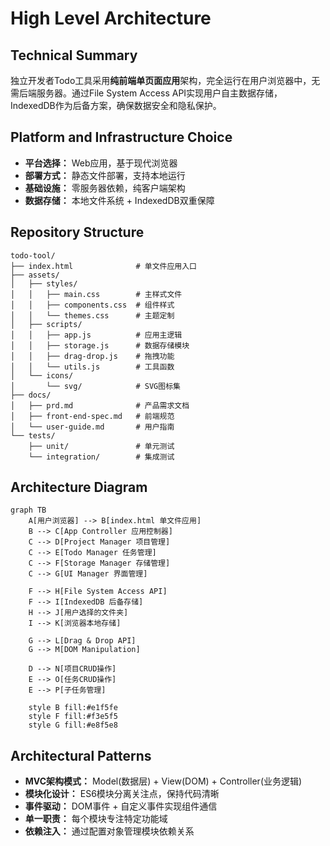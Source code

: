 # High Level Architecture

## Technical Summary
独立开发者Todo工具采用**纯前端单页面应用**架构，完全运行在用户浏览器中，无需后端服务器。通过File System Access API实现用户自主数据存储，IndexedDB作为后备方案，确保数据安全和隐私保护。

## Platform and Infrastructure Choice
- **平台选择：** Web应用，基于现代浏览器
- **部署方式：** 静态文件部署，支持本地运行
- **基础设施：** 零服务器依赖，纯客户端架构
- **数据存储：** 本地文件系统 + IndexedDB双重保障

## Repository Structure
```
todo-tool/
├── index.html              # 单文件应用入口
├── assets/
│   ├── styles/
│   │   ├── main.css        # 主样式文件
│   │   ├── components.css  # 组件样式
│   │   └── themes.css      # 主题定制
│   ├── scripts/
│   │   ├── app.js          # 应用主逻辑
│   │   ├── storage.js      # 数据存储模块
│   │   ├── drag-drop.js    # 拖拽功能
│   │   └── utils.js        # 工具函数
│   └── icons/
│       └── svg/            # SVG图标集
├── docs/
│   ├── prd.md              # 产品需求文档
│   ├── front-end-spec.md   # 前端规范
│   └── user-guide.md       # 用户指南
└── tests/
    ├── unit/               # 单元测试
    └── integration/        # 集成测试
```

## Architecture Diagram
```mermaid
graph TB
    A[用户浏览器] --> B[index.html 单文件应用]
    B --> C[App Controller 应用控制器]
    C --> D[Project Manager 项目管理]
    C --> E[Todo Manager 任务管理]
    C --> F[Storage Manager 存储管理]
    C --> G[UI Manager 界面管理]
    
    F --> H[File System Access API]
    F --> I[IndexedDB 后备存储]
    H --> J[用户选择的文件夹]
    I --> K[浏览器本地存储]
    
    G --> L[Drag & Drop API]
    G --> M[DOM Manipulation]
    
    D --> N[项目CRUD操作]
    E --> O[任务CRUD操作]
    E --> P[子任务管理]
    
    style B fill:#e1f5fe
    style F fill:#f3e5f5
    style G fill:#e8f5e8
```

## Architectural Patterns
- **MVC架构模式：** Model(数据层) + View(DOM) + Controller(业务逻辑)
- **模块化设计：** ES6模块分离关注点，保持代码清晰
- **事件驱动：** DOM事件 + 自定义事件实现组件通信
- **单一职责：** 每个模块专注特定功能域
- **依赖注入：** 通过配置对象管理模块依赖关系

